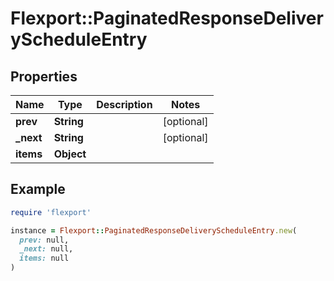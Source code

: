 # Flexport::PaginatedResponseDeliveryScheduleEntry

## Properties

| Name | Type | Description | Notes |
| ---- | ---- | ----------- | ----- |
| **prev** | **String** |  | [optional] |
| **_next** | **String** |  | [optional] |
| **items** | **Object** |  |  |

## Example

```ruby
require 'flexport'

instance = Flexport::PaginatedResponseDeliveryScheduleEntry.new(
  prev: null,
  _next: null,
  items: null
)
```

